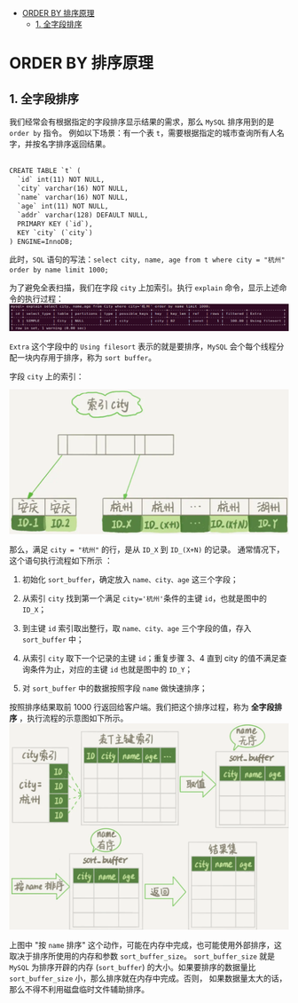 - [ORDER BY 排序原理](#order-by-排序原理)
  - [1. 全字段排序](#1-全字段排序)

# ORDER BY 排序原理

## 1. 全字段排序

我们经常会有根据指定的字段排序显示结果的需求，那么 `MySQL` 排序用到的是 `order by` 指令。
例如以下场景：有一个表 `t`，需要根据指定的城市查询所有人名字，并按名字排序返回结果。

```mysql

CREATE TABLE `t` (
  `id` int(11) NOT NULL,
  `city` varchar(16) NOT NULL,
  `name` varchar(16) NOT NULL,
  `age` int(11) NOT NULL,
  `addr` varchar(128) DEFAULT NULL,
  PRIMARY KEY (`id`),
  KEY `city` (`city`)
) ENGINE=InnoDB;
```

 此时，`SQL` 语句的写法：`select city, name, age from t where city = "杭州" order by name limit 1000;`  

为了避免全表扫描，我们在字段 `city` 上加索引。执行 `explain` 命令，显示上述命令的执行过程：
![](./pictures/order_by.png)

`Extra` 这个字段中的 `Using filesort` 表示的就是要排序，`MySQL` 会个每个线程分配一块内存用于排序，称为 `sort buffer`。

字段 `city` 上的索引：

![](./pictures/city_index.png)

那么，满足 `city = "杭州"` 的行，是从 `ID_X` 到 `ID_(X+N)` 的记录。
通常情况下，这个语句执行流程如下所示 ：

1. 初始化 `sort_buffer`，确定放入 `name、city、age` 这三个字段；

2. 从索引 `city` 找到第一个满足 `city='杭州'`条件的主键 `id`，也就是图中的 `ID_X`；

3. 到主键 `id` 索引取出整行，取 `name、city、age` 三个字段的值，存入 `sort_buffer` 中；

4. 从索引 `city` 取下一个记录的主键 `id`；重复步骤 3、4 直到 city 的值不满足查询条件为止，对应的主键 `id` 也就是图中的 `ID_Y`；

5. 对 `sort_buffer` 中的数据按照字段 `name` 做快速排序；

按照排序结果取前 1000 行返回给客户端。我们把这个排序过程，称为 **全字段排序** ，执行流程的示意图如下所示。
![](./pictures/order_by1.png)

上图中 "按 `name` 排序" 这个动作，可能在内存中完成，也可能使用外部排序，这取决于排序所使用的内存和参数 `sort_buffer_size`。
`sort_buffer_size` 就是 `MySQL` 为排序开辟的内存 (`sort_buffer`) 的大小。如果要排序的数据量比 `sort_buffer_size` 小，那么排序就在内存中完成。否则， 如果数据量太大的话，那么不得不利用磁盘临时文件辅助排序。

